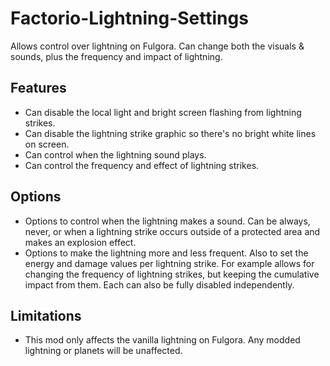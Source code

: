 # Factorio-Lightning-Settings



Allows control over lightning on Fulgora. Can change both the visuals & sounds, plus the frequency and impact of lightning.



Features
---------

- Can disable the local light and bright screen flashing from lightning strikes.
- Can disable the lightning strike graphic so there's no bright white lines on screen.
- Can control when the lightning sound plays.
- Can control the frequency and effect of lightning strikes.



Options
---------

- Options to control when the lightning makes a sound. Can be always, never, or when a lightning strike occurs outside of a protected area and makes an explosion effect.
- Options to make the lightning more and less frequent. Also to set the energy and damage values per lightning strike. For example allows for changing the frequency of lightning strikes, but keeping the cumulative impact from them. Each can also be fully disabled independently.



Limitations
---------

- This mod only affects the vanilla lightning on Fulgora. Any modded lightning or planets will be unaffected.